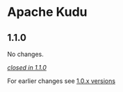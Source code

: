 # Apache Kudu

## 1.1.0

No changes.

[*closed in 1.1.0*](https://github.com/akka/alpakka/issues?q=is%3Aclosed+milestone%3A1.1.0+label%3Ap%3Akudu)

For earlier changes see [1.0.x versions](../1.0.x/kudu.md)
